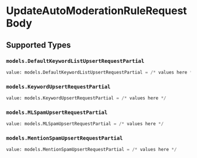 # UpdateAutoModerationRuleRequestBody


## Supported Types

### `models.DefaultKeywordListUpsertRequestPartial`

```python
value: models.DefaultKeywordListUpsertRequestPartial = /* values here */
```

### `models.KeywordUpsertRequestPartial`

```python
value: models.KeywordUpsertRequestPartial = /* values here */
```

### `models.MLSpamUpsertRequestPartial`

```python
value: models.MLSpamUpsertRequestPartial = /* values here */
```

### `models.MentionSpamUpsertRequestPartial`

```python
value: models.MentionSpamUpsertRequestPartial = /* values here */
```

